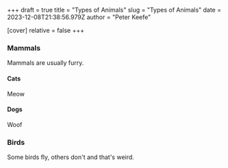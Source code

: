 +++
draft = true
title = "Types of Animals"
slug = "Types of Animals"
date = 2023-12-08T21:38:56.979Z
author = "Peter Keefe"

[cover]
relative = false
+++
### Mammals

Mammals are usually furry.

#### Cats

Meow

#### Dogs

Woof

### Birds

Some birds fly, others don't and that's weird.